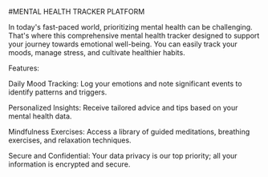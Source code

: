 #MENTAL HEALTH TRACKER PLATFORM

In today's fast-paced world, prioritizing mental health can be challenging. That's where this comprehensive mental health tracker designed to support your journey towards emotional well-being. You can easily track your moods, manage stress, and cultivate healthier habits.

Features:

Daily Mood Tracking: Log your emotions and note significant events to identify patterns and triggers.

Personalized Insights: Receive tailored advice and tips based on your mental health data.

Mindfulness Exercises: Access a library of guided meditations, breathing exercises, and relaxation techniques.

Secure and Confidential: Your data privacy is our top priority; all your information is encrypted and secure.
